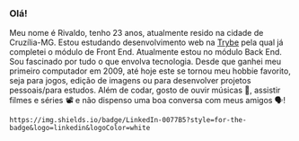 ### Olá!

Meu nome é Rivaldo, tenho 23 anos, atualmente resido na cidade de Cruzília-MG.
Estou estudando desenvolvimento web na [Trybe](@betrybe.com) pela qual já completei o módulo de Front End. Atualmente estou no módulo Back End.
Sou fascinado por tudo o que envolva tecnologia. Desde que ganhei meu primeiro computador em 2009, até hoje este se tornou meu hobbie favorito, seja para jogos, edição de imagens ou para desenvolver projetos pessoais/para estudos. Além de codar, gosto de ouvir músicas :musical_note:, assistir filmes e séries :film_projector: e não dispenso uma boa conversa com meus amigos :speaking_head:!

	https://img.shields.io/badge/LinkedIn-0077B5?style=for-the-badge&logo=linkedin&logoColor=white
